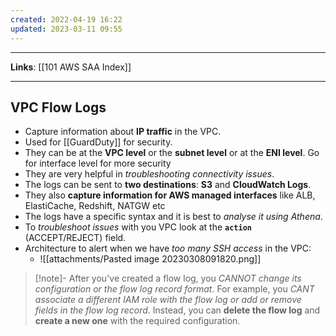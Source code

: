 ```yaml
---
created: 2022-04-19 16:22
updated: 2023-03-11 09:55
---
```

---
**Links**: [[101 AWS SAA Index]]

---
## VPC Flow Logs
- Capture information about **IP traffic** in the VPC.
- Used for [[GuardDuty]] for security.
- They can be at the **VPC level** or the **subnet level** or at the **ENI level**. Go for interface level for more security
- They are very helpful in *troubleshooting connectivity issues*.
- The logs can be sent to **two destinations**: **S3** and **CloudWatch Logs**.
- They also **capture information for AWS managed interfaces** like ALB, ElastiCache, Redshift, NATGW etc
- The logs have a specific syntax and it is best to *analyse it using Athena*.
- To *troubleshoot issues* with you VPC look at the **`action`** (ACCEPT/REJECT) field.
- Architecture to alert when we have *too many SSH access* in the VPC:
	- ![[attachments/Pasted image 20230308091820.png]]

> [!note]- After you've created a flow log, you *CANNOT change its configuration or the flow log record format*. 
> For example, you *CANT associate a different IAM role with the flow log or add or remove fields in the flow log record*. 
> Instead, you can **delete the flow log** and **create a new one** with the required configuration.